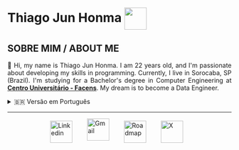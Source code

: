 # Thiago Jun Honma <img src="https://media1.giphy.com/media/v1.Y2lkPTc5MGI3NjExaGJraHVvMGM1bzh4am03NHFocXpkNjd2dThrMTF0NXk4eHpxaTJ0NSZlcD12MV9pbnRlcm5hbF9naWZfYnlfaWQmY3Q9Zw/78XCFBGOlS6keY1Bil/giphy.gif" width="50" height="50" style="vertical-align: middle;"/>

## SOBRE MIM / ABOUT ME
<p style="text-align: justify">
👋 Hi, my name is Thiago Jun Honma. I am 22 years old, and I'm passionate about developing my skills in programming. Currently, I live in Sorocaba, SP (Brazil). I'm studying for a Bachelor's degree in Computer Engineering at <a href="https://facens.br/" target="_blank" style="font-weight: bold">Centro Universitário - Facens</a>. My dream is to become a Data Engineer.
</p>

<details>
  <summary>🇧🇷 Versão em Português</summary>
  <p style="text-align: justify">
  👋 Olá, meu nome é Thiago Jun Honma, tenho 22 anos e sou apaixonado por desenvolver minhas habilidades em programação. Atualmente, moro em Sorocaba - SP. Estou cursando Bacharelado em Engenharia da Computação no <a href="https://facens.br/" target="_blank" style="font-weight: bold">Centro Universitário - Facens</a>. Meu sonho é me tornar um Engenheiro de Dados.
  </p>
</details>

<hr>

<p style=" display: flex; justify-content: center; align-items: center; gap: 20px;">
<a href="https://www.linkedin.com/in/thiago-h-745106229/" target="_blank">
<img 
    align="left" 
    alt="Linkedin"
    title="Linkedin" 
    width="50px" 
    style="padding-right: 10px;" 
    src="https://cdn.jsdelivr.net/gh/devicons/devicon@latest/icons/linkedin/linkedin-original.svg" 
/>
</a>
<a href="mailto:thiagojunhonma@gmail.com" target="_blank">
<img 
    align="left" 
    alt="Gmail" 
    title="Gmail"
    width="50px" 
    style="padding-right: 10px; padding-bottom: 10px" 
    src="https://upload.wikimedia.org/wikipedia/commons/thumb/7/7e/Gmail_icon_%282020%29.svg/768px-Gmail_icon_%282020%29.svg.png?20221017173631" 
/>
</a>
<a href="https://roadmap.sh/u/junhit" target="_blank">
<img 
    align="left" 
    alt="Roadmap" 
    title="Roadmap"
    width="50px" 
    style="padding-right: 10px" 
    src="https://miro.medium.com/v2/resize:fit:560/0*_xnljgRHKGo036r7" 
/>
</a>
<a href="https://x.com/HommaJun" target="_blank">
<img 
    align="left" 
    alt="X"
    title="X" 
    width="50px" 
    style="padding-right: 10px;" 
    src="https://img.freepik.com/vetores-gratis/novo-design-de-icone-x-do-logotipo-do-twitter-em-2023_1017-45418.jpg" 
/>
</a>
</p>
